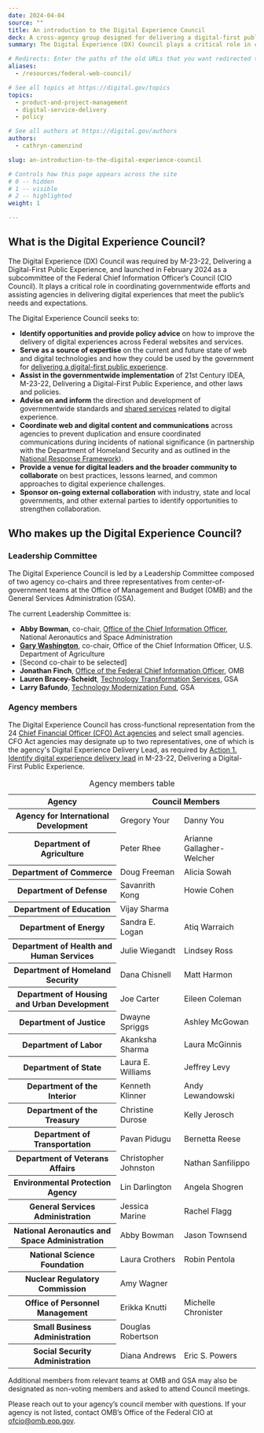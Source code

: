 ```yaml
---
date: 2024-04-04
source: ""
title: An introduction to the Digital Experience Council
deck: A cross-agency group designed for delivering a digital-first public experience
summary: The Digital Experience (DX) Council plays a critical role in coordinating governmentwide efforts and assisting agencies in delivering digital experiences that meet the public’s needs and expectations.

# Redirects: Enter the paths of the old URLs that you want redirected to this page.
aliases:
  - /resources/federal-web-council/

# See all topics at https://digital.gov/topics
topics:
  - product-and-project-management
  - digital-service-delivery
  - policy

# See all authors at https://digital.gov/authors
authors:
  - cathryn-camenzind

slug: an-introduction-to-the-digital-experience-council

# Controls how this page appears across the site
# 0 -- hidden
# 1 -- visible
# 2 -- highlighted
weight: 1

---
```


## What is the Digital Experience Council?

The Digital Experience (DX) Council was required by M-23-22, Delivering a Digital-First Public Experience, and launched in February 2024 as a subcommittee of the Federal Chief Information Officer’s Council (CIO Council). It plays a critical role in coordinating governmentwide efforts and assisting agencies in delivering digital experiences that meet the public’s needs and expectations.

The Digital Experience Council seeks to:

* **Identify opportunities and provide policy advice** on how to improve the delivery of digital experiences across Federal websites and services.
* **Serve as a source of expertise** on the current and future state of web and digital technologies and how they could be used by the government for [delivering a digital-first public experience](https://digital.gov/resources/delivering-digital-first-public-experience/).
* **Assist in the governmentwide implementation** of 21st Century IDEA, M-23-22, Delivering a Digital-First Public Experience, and other laws and policies.
* **Advise on and inform** the direction and development of governmentwide standards and [shared services](https://digital.gov/services/) related to digital experience.
* **Coordinate web and digital content and communications** across agencies to prevent duplication and ensure coordinated communications during incidents of national significance (in partnership with the Department of Homeland Security and as outlined in the [National Response Framework](https://www.fema.gov/emergency-managers/national-preparedness/frameworks/response)).
* **Provide a venue for digital leaders and the broader community to collaborate** on best practices, lessons learned, and common approaches to digital experience challenges.
* **Sponsor on-going external collaboration** with industry, state and local governments, and other external parties to identify opportunities to strengthen collaboration.

## Who makes up the Digital Experience Council?

### Leadership Committee

The Digital Experience Council is led by a Leadership Committee composed of two agency co-chairs and three representatives from center-of-government teams at the Office of Management and Budget (OMB) and the General Services Administration (GSA).

The current Leadership Committee is:

* **Abby Bowman**, co-chair, [Office of the Chief Information Officer](https://www.nasa.gov/ocio/), National Aeronautics and Space Administration
* **[Gary Washington](https://www.usda.gov/ocio/leadership/gary-washington)**, co-chair, Office of the Chief Information Officer, U.S. Department of Agriculture
* \[Second co-chair to be selected]
* **Jonathan Finch**, [Office of the Federal Chief Information Officer](https://www.whitehouse.gov/omb/management/ofcio/), OMB
* **Lauren Bracey-Scheidt**, [Technology Transformation Services](https://www.gsa.gov/about-us/organization/federal-acquisition-service/technology-transformation-services), GSA
* **Larry Bafundo**, [Technology Modernization Fund](https://tmf.cio.gov/), GSA

### Agency members

The Digital Experience Council has cross-functional representation from the 24 [Chief Financial Officer (CFO) Act agencies](https://www.cfo.gov/members/) and select small agencies. CFO Act agencies may designate up to two representatives, one of which is the agency's Digital Experience Delivery Lead, as required by [Action 1. Identify digital experience delivery lead](https://digital.gov/resources/delivering-digital-first-public-experience/#action-1-identify-digital-experience-delivery-lead) in M-23-22, Delivering a Digital-First Public Experience.

<table class="usa-table usa-table--striped">
  <caption>Agency members table</caption>
  <thead>
    <tr>
      <th scope="col">Agency</th>
      <th scope="col" colspan="2">Council Members</th>
    </tr>
  </thead>
  <tbody>
    <tr>
      <th scope="row">Agency for International Development</th>
      <td>Gregory Your</td>
      <td>Danny You</td>
    </tr>
    <tr>
      <th scope="row">Department of Agriculture</th>
      <td>Peter Rhee</td>
      <td>Arianne Gallagher-Welcher</td>
    </tr>
    <tr>
      <th scope="row">Department of Commerce</th>
      <td>Doug Freeman</td>
      <td>Alicia Sowah</td>
    </tr>
    <tr>
      <th scope="row">Department of Defense</th>
      <td>Savanrith Kong</td>
      <td>Howie Cohen</td>
    </tr>
    <tr>
      <th scope="row">Department of Education</th>
      <td>Vijay Sharma</td>
      <td>&nbsp;</td>
    </tr>
    <tr>
      <th scope="row">Department of Energy</th>
      <td>Sandra E. Logan</td>
      <td>Atiq Warraich</td>
    </tr>
    <tr>
      <th scope="row">Department of Health and Human Services</th>
      <td>Julie Wiegandt</td>
      <td>Lindsey Ross</td>
    </tr>
    <tr>
      <th scope="row">Department of Homeland Security</th>
      <td>Dana Chisnell</td>
      <td>Matt Harmon</td>
    </tr>
    <tr>
      <th scope="row">Department of Housing and Urban
Development</th>
      <td>Joe Carter</td>
      <td>Eileen Coleman</td>
    </tr>
    <tr>
      <th scope="row">Department of Justice</th>
      <td>Dwayne Spriggs</td>
      <td>Ashley McGowan</td>
    </tr>
    <tr>
      <th scope="row">Department of Labor</th>
      <td>Akanksha Sharma</td>
      <td>Laura McGinnis</td>
    </tr>
    <tr>
      <th scope="row">Department of State</th>
      <td>Laura E. Williams</td>
      <td>Jeffrey Levy</td>
    </tr>
    <tr>
      <th scope="row">Department of the Interior</th>
      <td>Kenneth Klinner</td>
      <td>Andy Lewandowski</td>
    </tr>
    <tr>
      <th scope="row">Department of the Treasury</th>
      <td>Christine Durose</td>
      <td>Kelly Jerosch</td>
    </tr>
    <tr>
      <th scope="row">Department of Transportation</th>
      <td>Pavan Pidugu</td>
      <td>Bernetta Reese</td>
    </tr>
    <tr>
      <th scope="row">Department of Veterans Affairs</th>
      <td>Christopher Johnston</td>
      <td>Nathan Sanfilippo</td>
    </tr>
    <tr>
      <th scope="row">Environmental Protection Agency</th>
      <td>Lin Darlington</td>
      <td>Angela Shogren</td>
    </tr>
    <tr>
      <th scope="row">General Services Administration</th>
      <td>Jessica Marine</td>
      <td>Rachel Flagg</td>
    </tr>
    <tr>
      <th scope="row">National Aeronautics and Space
Administration</th>
      <td>Abby Bowman</td>
      <td>Jason Townsend</td>
    </tr>
    <tr>
      <th scope="row">National Science Foundation</th>
      <td>Laura Crothers</td>
      <td>Robin Pentola</td>
    </tr>
    <tr>
      <th scope="row">Nuclear Regulatory Commission</th>
      <td>Amy Wagner</td>
      <td>&nbsp;</td>
    </tr>
    <tr>
      <th scope="row">Office of Personnel Management</th>
      <td>Erikka Knutti</td>
      <td>Michelle Chronister</td>
    </tr>
    <tr>
      <th scope="row">Small Business Administration</th>
      <td>Douglas Robertson</td>
      <td>&nbsp;</td>
    </tr>
    <tr>
      <th scope="row">Social Security Administration</th>
      <td>Diana Andrews</td>
      <td>Eric S. Powers</td>
    </tr>
  </tbody>
</table>

Additional members from relevant teams at OMB and GSA may also be designated as non-voting members and asked to attend Council meetings.

Please reach out to your agency’s council member with questions. If your agency is not listed, contact OMB’s Office of the Federal CIO at ofcio@omb.eop.gov.

